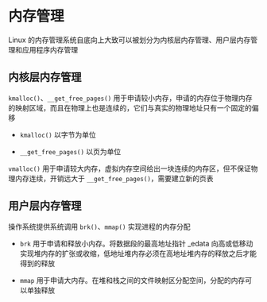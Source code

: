# 内存管理

Linux 的内存管理系统自底向上大致可以被划分为内核层内存管理、用户层内存管理和应用程序内存管理

## 内核层内存管理

`kmalloc()`、`__get_free_pages()` 用于申请较小内存，申请的内存位于物理内存的映射区域，而且在物理上也是连续的，它们与真实的物理地址只有一个固定的偏移

- `kmalloc()` 以字节为单位

- `__get_free_pages()` 以页为单位

`vmalloc()` 用于申请较大内存，虚拟内存空间给出一块连续的内存区，但不保证物理内存连续，开销远大于 `__get_free_pages()`，需要建立新的页表

## 用户层内存管理

操作系统提供系统调用 `brk()`、`mmap()` 实现进程的内存分配

- `brk` 用于申请和释放小内存。将数据段的最高地址指针 _edata 向高或低移动实现堆内存的扩张或收缩，低地址堆内存必须在高地址堆内存的释放之后才能得到的释放

- `mmap` 用于申请大内存。在堆和栈之间的文件映射区分配空间，分配的内存可以单独释放